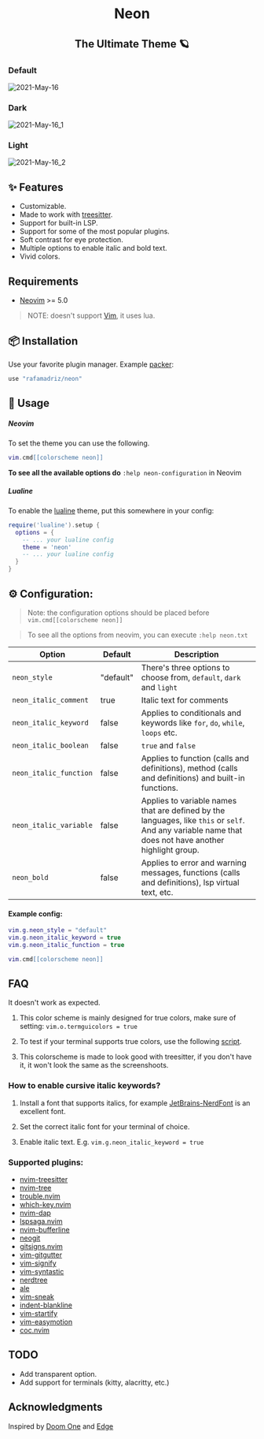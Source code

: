 <h1 align="center">
Neon
</h1>
<h2 align="center">
The Ultimate Theme 🪐
</h2>

### Default

![2021-May-16](https://user-images.githubusercontent.com/67771985/118411852-3ec67b00-b686-11eb-84f5-7e56949bb21d.png)

### Dark

![2021-May-16_1](https://user-images.githubusercontent.com/67771985/118411893-7e8d6280-b686-11eb-8726-3e3802a0ba25.png)

### Light

![2021-May-16_2](https://user-images.githubusercontent.com/67771985/118411903-8d741500-b686-11eb-8f87-a9c4857bd8b0.png)

## ✨ Features

- Customizable.
- Made to work with [treesitter](https://github.com/nvim-treesitter/nvim-treesitter).
- Support for built-in LSP.
- Support for some of the most popular plugins.
- Soft contrast for eye protection.
- Multiple options to enable italic and bold text.
- Vivid colors.

## Requirements

- [Neovim](https://github.com/neovim/neovim) >= 5.0

> NOTE: doesn't support [Vim](https://github.com/vim/vim), it uses lua.

## 📦 Installation

Use your favorite plugin manager. Example [packer](https://github.com/wbthomason/packer.nvim):

```lua
use "rafamadriz/neon"
```

## 🚀 Usage

##### Neovim

To set the theme you can use the following.

```lua
vim.cmd[[colorscheme neon]]
```

**To see all the available options do** `:help neon-configuration` in Neovim

##### Lualine

To enable the [lualine](https://github.com/hoob3rt/lualine.nvim) theme, put this somewhere in your config:

```lua
require('lualine').setup {
  options = {
    -- ... your lualine config
    theme = 'neon'
    -- ... your lualine config
  }
}
```

## ⚙️ Configuration:

> Note: the configuration options should be placed before `vim.cmd[[colorscheme neon]]`

> To see all the options from neovim, you can execute `:help neon.txt`

| Option                 | Default   | Description                                                                                                                                           |
| ---------------------- | --------- | ----------------------------------------------------------------------------------------------------------------------------------------------------- |
| `neon_style`           | "default" | There's three options to choose from, `default`, `dark` and `light`                                                                                   |
| `neon_italic_comment`  | true      | Italic text for comments                                                                                                                              |
| `neon_italic_keyword`  | false     | Applies to conditionals and keywords like `for`, `do`, `while`, `loops` etc.                                                                          |
| `neon_italic_boolean ` | false     | `true` and `false`                                                                                                                                    |
| `neon_italic_function` | false     | Applies to function (calls and definitions), method (calls and definitions) and built-in functions.                                                   |
| `neon_italic_variable` | false     | Applies to variable names that are defined by the languages, like `this` or `self`. And any variable name that does not have another highlight group. |
| `neon_bold`            | false     | Applies to error and warning messages, functions (calls and definitions), lsp virtual text, etc.                                                      |

#### Example config:

```lua
vim.g.neon_style = "default"
vim.g.neon_italic_keyword = true
vim.g.neon_italic_function = true

vim.cmd[[colorscheme neon]]
```

## FAQ

It doesn't work as expected.

1. This color scheme is mainly designed for true colors, make sure of setting:
   `vim.o.termguicolors = true`

2. To test if your terminal supports true colors, use the following [script](https://gist.github.com/XVilka/8346728).

3. This colorscheme is made to look good with treesitter, if you don't have it, it won't look the same as the screenshoots.

### How to enable cursive italic keywords?

1. Install a font that supports italics, for example [JetBrains-NerdFont](https://www.nerdfonts.com/font-downloads) is an excellent font.

2. Set the correct italic font for your terminal of choice.

3. Enable italic text. E.g. `vim.g.neon_italic_keyword = true`

### Supported plugins:

- [nvim-treesitter](https://github.com/nvim-treesitter/nvim-treesitter)
- [nvim-tree](https://github.com/kyazdani42/nvim-tree.lua)
- [trouble.nvim](https://github.com/folke/trouble.nvim)
- [which-key.nvim](https://github.com/folke/which-key.nvim)
- [nvim-dap](https://github.com/mfussenegger/nvim-dap)
- [lspsaga.nvim](https://github.com/glepnir/lspsaga.nvim)
- [nvim-bufferline](https://github.com/akinsho/nvim-bufferline.lua)
- [neogit](https://github.com/TimUntersberger/neogit)
- [gitsigns.nvim](https://github.com/lewis6991/gitsigns.nvim)
- [vim-gitgutter](https://github.com/airblade/vim-gitgutter)
- [vim-signify](https://github.com/mhinz/vim-signify)
- [vim-syntastic](https://github.com/vim-syntastic/syntastic)
- [nerdtree](https://github.com/preservim/nerdtree)
- [ale](https://github.com/dense-analysis/ale)
- [vim-sneak](https://github.com/justinmk/vim-sneak)
- [indent-blankline](https://github.com/lukas-reineke/indent-blankline.nvim)
- [vim-startify](https://github.com/mhinz/vim-startify)
- [vim-easymotion](https://github.com/easymotion/vim-easymotion)
- [coc.nvim](https://github.com/neoclide/coc.nvim)

## TODO

- Add transparent option.
- Add support for terminals (kitty, alacritty, etc.)

## Acknowledgments

Inspired by [Doom One](https://github.com/hlissner/emacs-doom-themes) and [Edge](https://github.com/sainnhe/edge)
